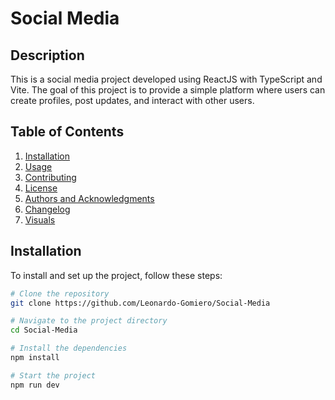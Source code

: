 # Social Media

## Description
This is a social media project developed using ReactJS with TypeScript and Vite. The goal of this project is to provide a simple platform where users can create profiles, post updates, and interact with other users.

## Table of Contents
1. [Installation](#installation)
2. [Usage](#usage)
3. [Contributing](#contributing)
4. [License](#license)
5. [Authors and Acknowledgments](#authors-and-acknowledgments)
6. [Changelog](#changelog)
7. [Visuals](#visuals)

## Installation
To install and set up the project, follow these steps:

```bash
# Clone the repository
git clone https://github.com/Leonardo-Gomiero/Social-Media

# Navigate to the project directory
cd Social-Media

# Install the dependencies
npm install

# Start the project
npm run dev

